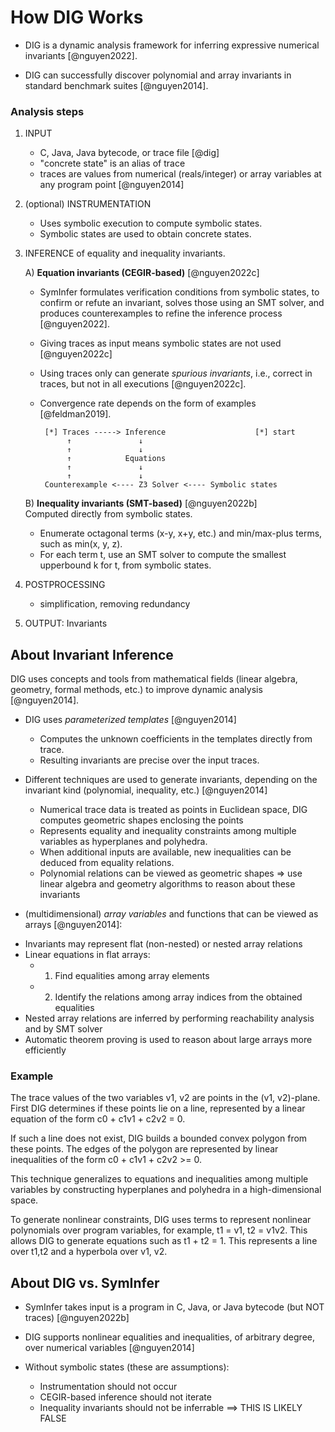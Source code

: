 # How DIG Works

* DIG is a dynamic analysis framework for inferring expressive numerical
  invariants [@nguyen2022].

* DIG can successfully discover polynomial and array invariants in 
  standard benchmark suites [@nguyen2014].


### Analysis steps

1. INPUT
   - C, Java, Java bytecode, or trace file [@dig] 
   - "concrete state" is an alias of trace
   - traces are values from numerical (reals/integer) or array variables at any program point [@nguyen2014]

2. (optional) INSTRUMENTATION                     
   - Uses symbolic execution to compute symbolic states.
   - Symbolic states are used to obtain concrete states.

3. INFERENCE of equality and inequality invariants.

   A) **Equation invariants (CEGIR-based)** [@nguyen2022c]      
      - SymInfer formulates verification conditions from symbolic states, 
        to confirm or refute an invariant, solves those using an SMT solver, 
        and produces counterexamples to refine the inference process [@nguyen2022]. 
      - Giving traces as input means symbolic states are not used [@nguyen2022c]     
      - Using traces only can generate _spurious invariants_, i.e., correct in traces,
        but not in all executions [@nguyen2022c].
      - Convergence rate depends on the form of examples [@feldman2019].

             [*] Traces -----> Inference                    [*] start
                  ↑               ↓     
                  ↑               ↓     
                  ↑            Equations   
                  ↑               ↓     
                  ↑               ↓     
             Counterexample <---- Z3 Solver <---- Symbolic states
   
   B) **Inequality invariants (SMT-based)** [@nguyen2022b]      
      Computed directly from symbolic states. 
      - Enumerate octagonal terms (x-y, x+y, etc.) and min/max-plus 
        terms, such as min(x, y, z). 
      - For each term t, use an SMT solver to compute the smallest 
        upperbound k for t, from symbolic states.

4. POSTPROCESSING
   - simplification, removing redundancy 

5. OUTPUT: Invariants

## About Invariant Inference

DIG uses concepts and tools from mathematical fields (linear algebra,
geometry, formal methods, etc.) to improve dynamic analysis [@nguyen2014].

* DIG uses _parameterized templates_ [@nguyen2014]
  - Computes the unknown coefficients in the templates directly from trace.
  - Resulting invariants are precise over the input traces.

* Different techniques are used to generate invariants, depending on the
  invariant kind (polynomial, inequality, etc.) [@nguyen2014]
  - Numerical trace data is treated as points in Euclidean space, DIG computes
    geometric shapes enclosing the points
  - Represents equality and inequality constraints among multiple variables as
    hyperplanes and polyhedra.
  - When additional inputs are available, new inequalities can be deduced from
    equality relations.
  - Polynomial relations can be viewed as geometric shapes => use linear algebra
    and geometry algorithms to reason about these invariants
       
*  (multidimensional) _array variables_ and functions that can be viewed as arrays [@nguyen2014]:
  - Invariants may represent flat (non-nested) or nested array relations 
  - Linear equations in flat arrays: 
    + 1. Find equalities among array elements 
    + 2. Identify the relations among array indices from the obtained equalities
  - Nested array relations are inferred by performing reachability analysis and by
    SMT solver
  - Automatic theorem proving is used to reason about large arrays more
    efficiently

### Example

The trace values of the two variables v1, v2 are points in the (v1, v2)-plane.
First DIG determines if these points lie on a line, represented by a linear
equation of the form c0 + c1v1 + c2v2 = 0.

If such a line does not exist, DIG builds a bounded convex polygon from these
points. The edges of the polygon are represented by linear inequalities of the
form c0 + c1v1 + c2v2 >= 0.

This technique generalizes to equations and inequalities among multiple
variables by constructing hyperplanes and polyhedra in a high-dimensional space.

To generate nonlinear constraints, DIG uses terms to represent nonlinear
polynomials over program variables, for example, t1 = v1, t2 = v1v2. This allows
DIG to generate equations such as t1 + t2 = 1. This represents a line over t1,t2
and a hyperbola over v1, v2.

## About DIG vs. SymInfer

* SymInfer takes input is a program in C, Java, or Java bytecode (but NOT
  traces) [@nguyen2022b]
* DIG supports nonlinear equalities and inequalities, of arbitrary degree, over
  numerical variables [@nguyen2014]

* Without symbolic states (these are assumptions):
  - Instrumentation should not occur 
  - CEGIR-based inference should not iterate
  - Inequality invariants should not be inferrable ==> THIS IS LIKELY FALSE
